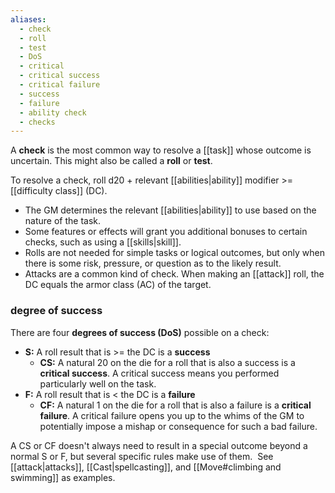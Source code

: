 ```yaml
---
aliases:
  - check
  - roll
  - test
  - DoS
  - critical
  - critical success
  - critical failure
  - success
  - failure
  - ability check
  - checks
---
```

A **check** is the most common way to resolve a [[task]] whose outcome is uncertain.   This might also be called a **roll** or **test**.

To resolve a check, roll d20 + relevant [[abilities|ability]] modifier >= [[difficulty class]] (DC).

- The GM determines the relevant [[abilities|ability]] to use based on the nature of the task.
- Some features or effects will grant you additional bonuses to certain checks, such as using a [[skills|skill]].
- Rolls are not needed for simple tasks or logical outcomes, but only when there is some risk, pressure, or question as to the likely result.
- Attacks are a common kind of check. When making an [[attack]] roll, the DC equals the armor class (AC) of the target.

### degree of success

There are four **degrees of success (DoS)** possible on a check:

- **S:** A roll result that is >= the DC is a **success**
	- **CS:** A natural 20 on the die for a roll that is also a success is a **critical success**.  A critical success means you performed particularly well on the task.
- **F:** A roll result that is < the DC is a **failure**
	- **CF:** A natural 1 on the die for a roll that is also a failure is a **critical failure**.  A critical failure opens you up to the whims of the GM to potentially impose a mishap or consequence for such a bad failure.

A CS or CF doesn't always need to result in a special outcome beyond a normal S or F, but several specific rules make use of them.  See [[attack|attacks]], [[Cast|spellcasting]], and [[Move#climbing and swimming]] as examples.
